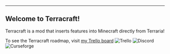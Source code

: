 -------------------------------
Welcome to Terracraft!
-------------------------------

Terracraft is a mod that inserts features into Minecraft directly from Terraria!

To see the Terracraft roadmap, visit [my Trello board](https://trello.com/b/HQ1gOyXJ/terracraftia)
![Trello](https://d2k1ftgv7pobq7.cloudfront.net/meta/u/res/images/brand-assets/Logos/0099ec3754bf473d2bbf317204ab6fea/trello-logo-blue.png) ![Discord](https://img.itch.zone/aW1nLzE0OTY1MjgucG5n/original/7O9AMX.png) ![Curseforge](https://pbs.twimg.com/profile_images/725406699369058304/0mVMpCrb_400x400.jpg)
